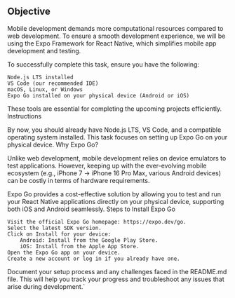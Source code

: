 ## Objective

Mobile development demands more computational resources compared to web development. To ensure a smooth development experience, we will be using the Expo Framework for React Native, which simplifies mobile app development and testing.

To successfully complete this task, ensure you have the following:

    Node.js LTS installed
    VS Code (our recommended IDE)
    macOS, Linux, or Windows
    Expo Go installed on your physical device (Android or iOS)

These tools are essential for completing the upcoming projects efficiently.
Instructions

By now, you should already have Node.js LTS, VS Code, and a compatible operating system installed. This task focuses on setting up Expo Go on your physical device.
Why Expo Go?

Unlike web development, mobile development relies on device emulators to test applications. However, keeping up with the ever-evolving mobile ecosystem (e.g., iPhone 7 → iPhone 16 Pro Max, various Android devices) can be costly in terms of hardware requirements.

Expo Go provides a cost-effective solution by allowing you to test and run your React Native applications directly on your physical device, supporting both iOS and Android seamlessly.
Steps to Install Expo Go

    Visit the official Expo Go homepage: https://expo.dev/go.
    Select the latest SDK version.
    Click on Install for your device:
        Android: Install from the Google Play Store.
        iOS: Install from the Apple App Store.
    Open the Expo Go app on your device.
    Create a new account or log in if you already have one.

Document your setup process and any challenges faced in the README.md file. This will help you track your progress and troubleshoot any issues that arise during development.`
